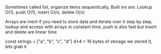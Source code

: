 Sometimes called list, organize items sequentically,
Built ins are: Lookup O(1), push O(1), insert O(n), delete O(n)

Arrays are ment if you need to store data and iterate over it step by step, lookup and access with arrays in constant time, push is also fast but insert and delete are linear time

const strings = ["a", "b", "c", "d"]
    4*4 = 16 bytes of storage
    we stored it, lets grab it
